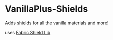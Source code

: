 # VanillaPlus-Shields
Adds shields for all the vanilla materials and more!

uses [Fabric Shield Lib](https://github.com/CrimsonDawn45/Fabric-Shield-Lib)
